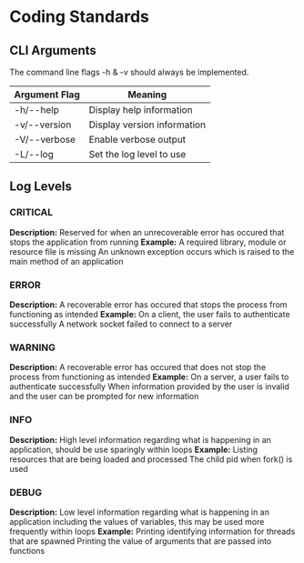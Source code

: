 # Coding Standards

## CLI Arguments
The command line flags -h & -v should always be implemented.

| Argument Flag | Meaning                       |
|---------------|-------------------------------|
| -h/--help     | Display help information      |
| -v/--version  | Display version information   |
| -V/--verbose  | Enable verbose output         |
| -L/--log      | Set the log level to use      |

## Log Levels
### CRITICAL
  **Description:** Reserved for when an unrecoverable error has occured that stops the application from running
  **Example:**
    A required library, module or resource file is missing
    An unknown exception occurs which is raised to the main method of an application

### ERROR
  **Description:** A recoverable error has occured that stops the process from functioning as intended
  **Example:**
    On a client, the user fails to authenticate successfully
    A network socket failed to connect to a server

### WARNING
  **Description:** A recoverable error has occured that does not stop the process from functioning as intended
  **Example:**
    On a server, a user fails to authenticate successfully
    When information provided by the user is invalid and the user can be prompted for new information

### INFO
  **Description:** High level information regarding what is happening in an application, should be use sparingly within loops
  **Example:**
    Listing resources that are being loaded and processed
    The child pid when fork() is used

### DEBUG
  **Description:** Low level information regarding what is happening in an application including the values of variables, this may be used more frequently within loops
  **Example:**
    Printing identifying information for threads that are spawned
    Printing the value of arguments that are passed into functions
